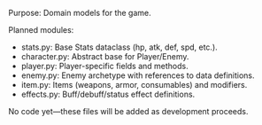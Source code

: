 Purpose: Domain models for the game.

Planned modules:
- stats.py: Base Stats dataclass (hp, atk, def, spd, etc.).
- character.py: Abstract base for Player/Enemy.
- player.py: Player-specific fields and methods.
- enemy.py: Enemy archetype with references to data definitions.
- item.py: Items (weapons, armor, consumables) and modifiers.
- effects.py: Buff/debuff/status effect definitions.

No code yet—these files will be added as development proceeds.

